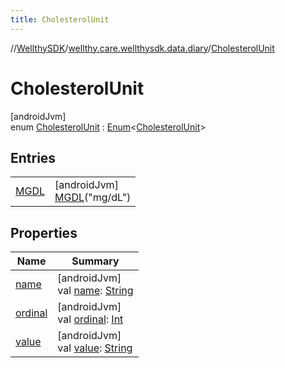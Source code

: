```yaml
---
title: CholesterolUnit
---
```

//[WellthySDK](../../../index.html)/[wellthy.care.wellthysdk.data.diary](../index.html)/[CholesterolUnit](index.html)



# CholesterolUnit



[androidJvm]\
enum [CholesterolUnit](index.html) : [Enum](https://kotlinlang.org/api/latest/jvm/stdlib/kotlin/-enum/index.html)&lt;[CholesterolUnit](index.html)&gt;



## Entries


| | |
|---|---|
| [MGDL](-m-g-d-l/index.html) | [androidJvm]<br>[MGDL](-m-g-d-l/index.html)("mg/dL") |


## Properties


| Name | Summary |
|---|---|
| [name](../../wellthy.care.wellthysdk.utils/-google-fit-syncing-manager/-syncing-data-type/-s-t-e-p-s/index.html#-372974862%2FProperties%2F-1123460525) | [androidJvm]<br>val [name](../../wellthy.care.wellthysdk.utils/-google-fit-syncing-manager/-syncing-data-type/-s-t-e-p-s/index.html#-372974862%2FProperties%2F-1123460525): [String](https://kotlinlang.org/api/latest/jvm/stdlib/kotlin/-string/index.html) |
| [ordinal](../../wellthy.care.wellthysdk.utils/-google-fit-syncing-manager/-syncing-data-type/-s-t-e-p-s/index.html#-739389684%2FProperties%2F-1123460525) | [androidJvm]<br>val [ordinal](../../wellthy.care.wellthysdk.utils/-google-fit-syncing-manager/-syncing-data-type/-s-t-e-p-s/index.html#-739389684%2FProperties%2F-1123460525): [Int](https://kotlinlang.org/api/latest/jvm/stdlib/kotlin/-int/index.html) |
| [value](value.html) | [androidJvm]<br>val [value](value.html): [String](https://kotlinlang.org/api/latest/jvm/stdlib/kotlin/-string/index.html) |

